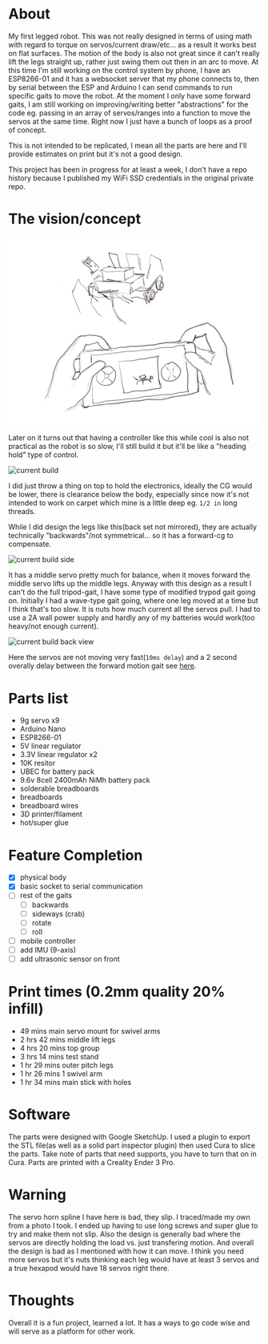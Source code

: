 # About
My first legged robot. This was not really designed in terms of using math with regard to torque on servos/current draw/etc... as a result it works best on flat surfaces. The motion of the body is also not great since it can't really lift the legs straight up, rather just swing them out then in an arc to move. At this time I'm still working on the control system by phone, I have an ESP8266-01 and it has a websocket server that my phone connects to, then by serial between the ESP and Arduino I can send commands to run specific gaits to move the robot. At the moment I only have some forward gaits, I am still working on improving/writing better "abstractions" for the code eg. passing in an array of servos/ranges into a function to move the servos at the same time. Right now I just have a bunch of loops as a proof of concept.

This is not intended to be replicated, I mean all the parts are here and I'll provide estimates on print but it's not a good design.

This project has been in progress for at least a week, I don't have a repo history because I published my WiFi SSD credentials in the original private repo.

# The vision/concept

![drawing of concept](./robot/sketches/concept.PNG)

Later on it turns out that having a controller like this while cool is also not practical as the robot is so slow, I'll still build it but it'll be like a "heading hold" type of control.

![current build](./github-stl-view.gif)

I did just throw a thing on top to hold the electronics, ideally the CG would be lower, there is clearance below the body, especially since now it's not intended to work on carpet which mine is a little deep eg. `1/2 in` long threads.

While I did design the legs like this(back set not mirrored), they are actually technically "backwards"/not symmetrical... so it has a forward-cg to compensate.

![current build side](./side-view--slow-gait.gif)

It has a middle servo pretty much for balance, when it moves forward the middle servo lifts up the middle legs. Anyway with this design as a result I can't do the full tripod-gait, I have some type of modified trypod gait going on. Initially I had a wave-type gait going, where one leg moved at a time but I think that's too slow. It is nuts how much current all the servos pull. I had to use a 2A wall power supply and hardly any of my batteries would work(too heavy/not enough current).

![current build back view](./initial-walking--back-view.gif)

Here the servos are not moving very fast(`10ms delay`) and a 2 second overally delay between the forward motion gait see [here](./robot/code/test/all_servos/all_servos.ino).

# Parts list

- 9g servo x9
- Arduino Nano
- ESP8266-01
- 5V linear regulator
- 3.3V linear regulator x2
- 10K resitor
- UBEC for battery pack
- 9.6v 8cell 2400mAh NiMh battery pack
- solderable breadboards
- breadboards
- breadboard wires
- 3D printer/filament
- hot/super glue

# Feature Completion

- [x] physical body
- [x] basic socket to serial communication
- [ ] rest of the gaits
    - [ ] backwards
    - [ ] sideways (crab)
    - [ ] rotate
    - [ ] roll
- [ ] mobile controller
- [ ] add IMU (9-axis)
- [ ] add ultrasonic sensor on front

# Print times (0.2mm quality 20% infill)
- 49 mins main servo mount for swivel arms
- 2 hrs 42 mins middle lift legs
- 4 hrs 20 mins top group
- 3 hrs 14 mins test stand
- 1 hr 29 mins outer pitch legs
- 1 hr 26 mins 1 swivel arm
- 1 hr 34 mins main stick with holes

# Software

The parts were designed with Google SketchUp. I used a plugin to export the STL file(as well as a solid part inspector plugin) then used Cura to slice the parts. Take note of parts that need supports, you have to turn that on in Cura. Parts are printed with a Creality Ender 3 Pro.

# Warning

The servo horn spline I have here is bad, they slip. I traced/made my own from a photo I took. I ended up having to use long screws and super glue to try and make them not slip. Also the design is generally bad where the servos are directly holding the load vs. just transfering motion. And overall the design is bad as I mentioned with how it can move. I think you need more servos but it's nuts thinking each leg would have at least 3 servos and a true hexapod would have 18 servos right there.

# Thoughts

Overall it is a fun project, learned a lot. It has a ways to go code wise and will serve as a platform for other work.
